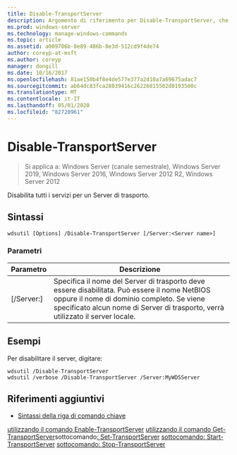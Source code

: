 ```yaml
---
title: Disable-TransportServer
description: Argomento di riferimento per Disable-TransportServer, che Disabilita tutti i servizi per un server di trasporto.
ms.prod: windows-server
ms.technology: manage-windows-commands
ms.topic: article
ms.assetid: a009706b-8e89-486b-8e3d-512cd9f4de74
author: coreyp-at-msft
ms.author: coreyp
manager: dongill
ms.date: 10/16/2017
ms.openlocfilehash: 81ae150b4f8e4de577e377a2d10a7a69675adac7
ms.sourcegitcommit: ab64dc83fca28039416c26226815502d0193500c
ms.translationtype: MT
ms.contentlocale: it-IT
ms.lasthandoff: 05/01/2020
ms.locfileid: "82720961"
---
```

# <a name="disable-transportserver"></a>Disable-TransportServer

> Si applica a: Windows Server (canale semestrale), Windows Server 2019, Windows Server 2016, Windows Server 2012 R2, Windows Server 2012

Disabilita tutti i servizi per un Server di trasporto.

## <a name="syntax"></a>Sintassi
```
wdsutil [Options] /Disable-TransportServer [/Server:<Server name>]
```
### <a name="parameters"></a>Parametri
|Parametro|Descrizione|
|-------|--------|
|[/Server:<Server name>]|Specifica il nome del Server di trasporto deve essere disabilitata. Può essere il nome NetBIOS oppure il nome di dominio completo. Se viene specificato alcun nome di Server di trasporto, verrà utilizzato il server locale.|
## <a name="examples"></a>Esempi
Per disabilitare il server, digitare:
```
wdsutil /Disable-TransportServer
wdsutil /verbose /Disable-TransportServer /Server:MyWDSServer
```
## <a name="additional-references"></a>Riferimenti aggiuntivi
- [Sintassi della riga di comando chiave](command-line-syntax-key.md)

[utilizzando il comando Enable-TransportServer](using-the-enable-transportserver-command.md)
[utilizzando il comando Get-TransportServer](using-the-get-transportserver-command.md)sottocomando[: Set-TransportServer](subcommand-set-transportserver.md)
[sottocomando: Start-TransportServer](subcommand-start-transportserver.md)
[sottocomando: Stop-TransportServer](subcommand-stop-transportserver.md)
